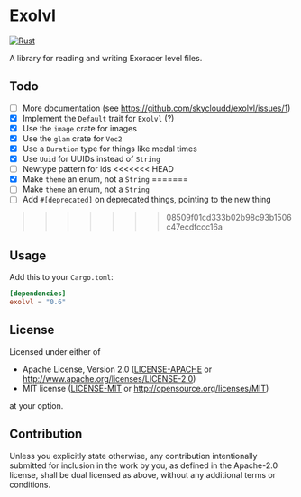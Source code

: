 # Exolvl

[![Rust](https://github.com/skycloudd/exolvl/actions/workflows/rust.yml/badge.svg)](https://github.com/skycloudd/exolvl/actions/workflows/rust.yml)

A library for reading and writing Exoracer level files.

## Todo

-   [ ] More documentation (see <https://github.com/skycloudd/exolvl/issues/1>)
-   [x] Implement the `Default` trait for `Exolvl` (?)
-   [x] Use the `image` crate for images
-   [x] Use the `glam` crate for `Vec2`
-   [x] Use a `Duration` type for things like medal times
-   [x] Use `Uuid` for UUIDs instead of `String`
-   [ ] Newtype pattern for ids
<<<<<<< HEAD
-   [x] Make `theme` an enum, not a `String`
=======
-   [ ] Make `theme` an enum, not a `String`
-   [ ] Add `#[deprecated]` on deprecated things, pointing to the new thing
>>>>>>> 08509f01cd333b02b98c93b1506c47ecdfccc16a

## Usage

Add this to your `Cargo.toml`:

```toml
[dependencies]
exolvl = "0.6"
```

## License

Licensed under either of

-   Apache License, Version 2.0 ([LICENSE-APACHE](LICENSE-APACHE) or <http://www.apache.org/licenses/LICENSE-2.0>)
-   MIT license ([LICENSE-MIT](LICENSE-MIT) or <http://opensource.org/licenses/MIT>)

at your option.

## Contribution

Unless you explicitly state otherwise, any contribution intentionally submitted
for inclusion in the work by you, as defined in the Apache-2.0 license, shall be
dual licensed as above, without any additional terms or conditions.
